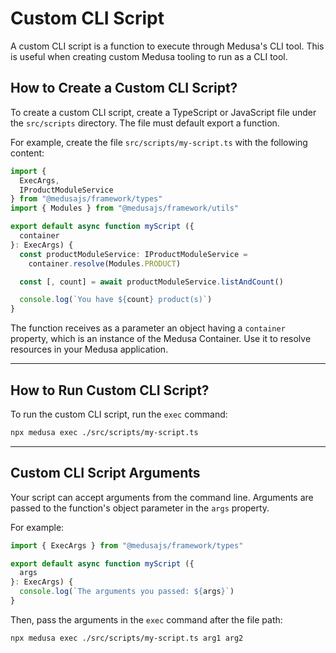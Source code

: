 # Custom CLI Script

A custom CLI script is a function to execute through Medusa's CLI tool. This is useful when creating custom Medusa tooling to run as a CLI tool.

## How to Create a Custom CLI Script?

To create a custom CLI script, create a TypeScript or JavaScript file under the `src/scripts` directory. The file must default export a function.

For example, create the file `src/scripts/my-script.ts` with the following content:

```ts title="src/scripts/my-script.ts"
import { 
  ExecArgs,
  IProductModuleService
} from "@medusajs/framework/types"
import { Modules } from "@medusajs/framework/utils"

export default async function myScript ({
  container
}: ExecArgs) {
  const productModuleService: IProductModuleService = 
    container.resolve(Modules.PRODUCT)

  const [, count] = await productModuleService.listAndCount()

  console.log(`You have ${count} product(s)`)
}
```

The function receives as a parameter an object having a `container` property, which is an instance of the Medusa Container. Use it to resolve resources in your Medusa application.

---

## How to Run Custom CLI Script?

To run the custom CLI script, run the `exec` command:

```bash
npx medusa exec ./src/scripts/my-script.ts
```

---

## Custom CLI Script Arguments

Your script can accept arguments from the command line. Arguments are passed to the function's object parameter in the `args` property.

For example:

```ts
import { ExecArgs } from "@medusajs/framework/types"

export default async function myScript ({
  args
}: ExecArgs) {
  console.log(`The arguments you passed: ${args}`)
}
```

Then, pass the arguments in the `exec` command after the file path:

```bash
npx medusa exec ./src/scripts/my-script.ts arg1 arg2
```